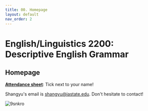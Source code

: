 ```yaml
---
title: 00. Homepage
layout: default
nav_order: 2
---
```

# English/Linguistics 2200: Descriptive English Grammar
## Homepage
   
**[Attendance sheet](https://docs.google.com/spreadsheets/d/1V6gpI8_BbFhQojothBC0aBSvFfwybBr8sWzhPA187LQ/edit?usp=sharing)**: Tick next to your name!    
     
Shangyu's email is [shangyu@iastate.edu](mailto:shangyu@iastate.edu). Don't hesitate to contact!    
     
![9snkro](https://github.com/user-attachments/assets/377f024f-6355-47a5-8bf5-b7c6c3db335a)
